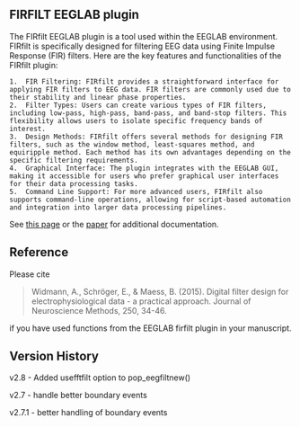 FIRFILT EEGLAB plugin
-------------
The FIRfilt EEGLAB plugin is a tool used within the EEGLAB environment. FIRfilt is specifically designed for filtering EEG data using Finite Impulse Response (FIR) filters. Here are the key features and functionalities of the FIRfilt plugin:

	1.	FIR Filtering: FIRfilt provides a straightforward interface for applying FIR filters to EEG data. FIR filters are commonly used due to their stability and linear phase properties.
	2.	Filter Types: Users can create various types of FIR filters, including low-pass, high-pass, band-pass, and band-stop filters. This flexibility allows users to isolate specific frequency bands of interest.
	3.	Design Methods: FIRfilt offers several methods for designing FIR filters, such as the window method, least-squares method, and equiripple method. Each method has its own advantages depending on the specific filtering requirements.
	4.	Graphical Interface: The plugin integrates with the EEGLAB GUI, making it accessible for users who prefer graphical user interfaces for their data processing tasks.
	5.	Command Line Support: For more advanced users, FIRfilt also supports command-line operations, allowing for script-based automation and integration into larger data processing pipelines.
 
See [this page](https://eeglab.org/others/Firfilt_FAQ.html) or the [paper](https://home.uni-leipzig.de/biocog/eprints/widmann_a2015jneuroscimeth250_34.pdf) for additional documentation.

Reference
-------------
Please cite

> Widmann, A., Schröger, E., & Maess, B. (2015). Digital filter design for electrophysiological data - a practical approach. Journal of Neuroscience Methods, 250, 34-46.

if you have used functions from the EEGLAB firfilt plugin in your manuscript.

Version History
---------------
v2.8 - Added usefftfilt option to pop_eegfiltnew()

v2.7 - handle better boundary events

v2.7.1 - better handling of boundary events
